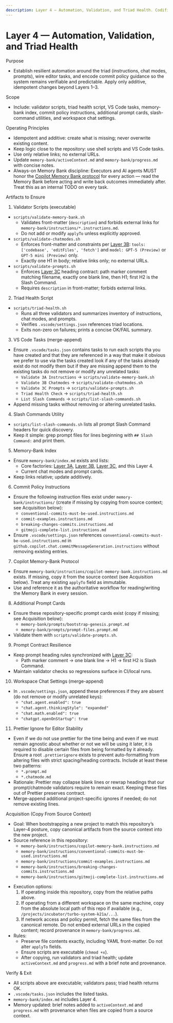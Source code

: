 ```yaml
---
description: Layer 4 — Automation, Validation, and Triad Health. Codifies supporting scripts, VS Code tasks, index wiring, commit-policy instructions, additional prompt cards, and workspace chat settings beyond Layers 1–3.
---
```


<!-- memory-bank/instructions/layer-4-automation-and-health.instructions.md -->

# Layer 4 — Automation, Validation, and Triad Health

Purpose

- Establish resilient automation around the triad (instructions, chat modes, prompts), wire editor tasks, and encode commit policy guidance so the system remains verifiable and predictable. Apply only additive, idempotent changes beyond Layers 1–3.

Scope

- Include: validator scripts, triad health script, VS Code tasks, memory-bank index, commit policy instructions, additional prompt cards, slash-command utilities, and workspace chat settings.

Operating Principles

- Idempotent and additive: create what is missing; never overwrite existing content.
- Keep logic close to the repository: use shell scripts and VS Code tasks.
- Use only relative links; no external URLs.
- Update `memory-bank/activeContext.md` and `memory-bank/progress.md` with concise notes.
- Always-on Memory Bank discipline: Executors and AI agents MUST honor the
  [Copilot Memory Bank protocol](./copilot-memory-bank.instructions.md) for every action —
  read the Memory Bank before acting and write back outcomes immediately after.
  Treat this as an internal TODO on every task.

Artifacts to Ensure

1. Validator Scripts (executable)

- `scripts/validate-memory-bank.sh`
  - Validates front-matter (`description`) and forbids external links for `memory-bank/instructions/*.instructions.md`.
  - Do not add or modify `applyTo` unless explicitly approved.
- `scripts/validate-chatmodes.sh`
  - Enforces front-matter and constraints per [Layer 3B](./layer-3b-chatmodes-factory.instructions.md):
    `tools: ['codebase', 'editFiles', 'fetch']` and `model: GPT-5 (Preview)` or `GPT-5 mini (Preview)` only.
  - Exactly one H1 in body; relative links only; no external URLs.
- `scripts/validate-prompts.sh`
  - Enforces [Layer 3C](./layer-3c-prompt-files-factory.instructions.md) heading contract:
    path marker comment matching filename, exactly one blank line, then H1; first H2 is the Slash Command.
  - Requires `description` in front-matter; forbids external links.

2. Triad Health Script

- `scripts/triad-health.sh`
  - Runs all three validators and summarizes inventory of instructions, chat modes, and prompts.
  - Verifies `.vscode/settings.json` references triad locations.
  - Exits non-zero on failures; prints a concise OK/FAIL summary.

3. VS Code Tasks (merge-append)

- Ensure `.vscode/tasks.json` contains tasks to run each scripts tha you have created and that they are referenced in a way that make it obvious we prefer to use via the tasks created look if any of the tasks already exist do not modify them but if they are missing append them to the existing tasks do not remove or modify any unrelated tasks:
  - `Validate 3A Instructions` → `scripts/validate-memory-bank.sh`
  - `Validate 3B Chatmodes` → `scripts/validate-chatmodes.sh`
  - `Validate 3C Prompts` → `scripts/validate-prompts.sh`
  - `Triad Health Check` → `scripts/triad-health.sh`
  - `List Slash Commands` → `scripts/list-slash-commands.sh`
- Append missing tasks without removing or altering unrelated tasks.

4. Slash Commands Utility

- `scripts/list-slash-commands.sh` lists all prompt Slash Command headers for quick discovery.
- Keep it simple: grep prompt files for lines beginning with `## Slash Command:` and print them.

5. Memory-Bank Index

- Ensure `memory-bank/index.md` exists and lists:
  - Core factories: [Layer 3A](./layer-3a-custom-instructions-factory.instructions.md),
    [Layer 3B](./layer-3b-chatmodes-factory.instructions.md),
    [Layer 3C](./layer-3c-prompt-files-factory.instructions.md), and this Layer 4.
  - Current chat modes and prompt cards.
- Keep links relative; update additively.

6. Commit Policy Instructions

- Ensure the following instruction files exist under `memory-bank/instructions/` (create if missing by copying from source context; see Acquisition below):
  - `conventional-commits-must-be-used.instructions.md`
  - `commit-examples.instructions.md`
  - `breaking-changes-commits.instructions.md`
  - `gitmoji-complete-list.instructions.md`
- Ensure `.vscode/settings.json` references `conventional-commits-must-be-used.instructions.md` in
  `github.copilot.chat.commitMessageGeneration.instructions` without removing existing entries.

7. Copilot Memory-Bank Protocol

- Ensure `memory-bank/instructions/copilot-memory-bank.instructions.md` exists. If missing, copy it from the source context (see Acquisition below). Treat any existing `applyTo` field as immutable.
- Use and reference it as the authoritative workflow for reading/writing the Memory Bank in every session.

8. Additional Prompt Cards

- Ensure these repository-specific prompt cards exist (copy if missing; see Acquisition below):
  - `memory-bank/prompts/bootstrap-genesis.prompt.md`
  - `memory-bank/prompts/prompt-files.prompt.md`
- Validate them with `scripts/validate-prompts.sh`.

9. Prompt Contract Resilience

- Keep prompt heading rules synchronized with [Layer 3C](./layer-3c-prompt-files-factory.instructions.md):
  - Path marker comment → one blank line → H1 → first H2 is Slash Command.
- Maintain validator checks so regressions surface in CI/local runs.

10. Workspace Chat Settings (merge-append)

- In `.vscode/settings.json`, append these preferences if they are absent (do not remove or modify unrelated keys):
  - `"chat.agent.enabled": true`
  - `"chat.agent.thinkingStyle": "expanded"`
  - `"chat.math.enabled": true`
  - `"chatgpt.openOnStartup": true`

11. Prettier Ignore for Editor Stability

- Even if we do not use prettier for the time being and even if we must remain agnostic about whether or not we will be using it later, it is required to disable certain files from being formatted by it already. Ensure a root `.prettierignore` exists to prevent auto-formatting from altering
  files with strict spacing/heading contracts. Include at least these two patterns:
  - `*.prompt.md`
  - `*.chatmode.md`
- Rationale: Prettier may collapse blank lines or rewrap headings that our prompt/chatmode
  validators require to remain exact. Keeping these files out of Prettier preserves contract.
- Merge-append additional project-specific ignores if needed; do not remove existing lines.

Acquisition (Copy From Source Context)

- Goal: When bootstrapping a new project to match this repository’s Layer-4 posture, copy canonical artifacts from the source context into the new project.
- Source reference in this repository:
  - `memory-bank/instructions/copilot-memory-bank.instructions.md`
  - `memory-bank/instructions/conventional-commits-must-be-used.instructions.md`
  - `memory-bank/instructions/commit-examples.instructions.md`
  - `memory-bank/instructions/breaking-changes-commits.instructions.md`
  - `memory-bank/instructions/gitmoji-complete-list.instructions.md`
<!-- excluded rules for the time being they should have been covered by the agentic workflow you enacted and should not be overidded anyway this is excluded for the time being into a comment out ppath of actions:
  - `scripts/validate-memory-bank.sh`, `scripts/validate-chatmodes.sh`, `scripts/validate-prompts.sh`, `scripts/triad-health.sh`, `scripts/list-slash-commands.sh`
  - `memory-bank/prompts/bootstrap-genesis.prompt.md`, `memory-bank/prompts/prompt-files.prompt.md`
  - `.prettierignore`-->
- Execution options:
  1. If operating inside this repository, copy from the relative paths above.
  2. If operating from a different workspace on the same machine, copy from the absolute local path of this repo if available (e.g., `/projects/incubator/turbo-system-k21a/...`).
  3. If network access and policy permit, fetch the same files from the canonical remote. Do not embed external URLs in the copied content; record provenance in `memory-bank/progress.md`.
- Rules:
  - Preserve file contents exactly, including YAML front-matter. Do not alter `applyTo` fields.
  - Ensure scripts are executable (`chmod +x`).
  - After copying, run validators and triad health; update `activeContext.md` and `progress.md` with a brief note and provenance.

Verify & Exit

- All scripts above are executable; validators pass; triad health returns OK.
- `.vscode/tasks.json` includes the listed tasks.
- `memory-bank/index.md` includes Layer 4.
- Memory updated: brief notes added to `activeContext.md` and `progress.md` with provenance when files are copied from a source context.
